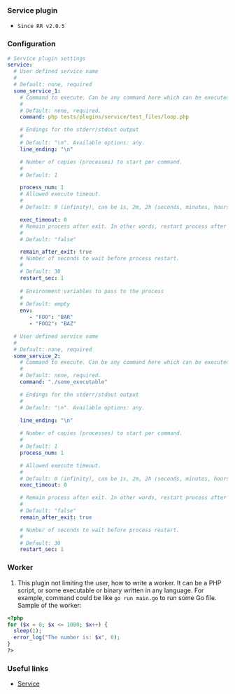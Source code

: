 ### Service plugin
- `Since RR v2.0.5`

### Configuration

```yaml
# Service plugin settings
service:
  # User defined service name
  #
  # Default: none, required
  some_service_1:
    # Command to execute. Can be any command here which can be executed.
    #
    # Default: none, required.
    command: php tests/plugins/service/test_files/loop.php

    # Endings for the stderr/stdout output
    #
    # Default: "\n". Available options: any.
    line_ending: "\n"

    # Number of copies (processes) to start per command.
    #
    # Default: 1

    process_num: 1
    # Allowed execute timeout.
    #
    # Default: 0 (infinity), can be 1s, 2m, 2h (seconds, minutes, hours)

    exec_timeout: 0
    # Remain process after exit. In other words, restart process after exit with any exit code.
    #
    # Default: "false"

    remain_after_exit: true
    # Number of seconds to wait before process restart.
    #
    # Default: 30
    restart_sec: 1
    
    # Environment variables to pass to the process
    #
    # Default: empty
    env:
       - "FOO": "BAR"
       - "FOO2": "BAZ"

  # User defined service name
  #
  # Default: none, required
  some_service_2:
    # Command to execute. Can be any command here which can be executed.
    #
    # Default: none, required.
    command: "./some_executable"

    # Endings for the stderr/stdout output
    #
    # Default: "\n". Available options: any.
   
    line_ending: "\n"

    # Number of copies (processes) to start per command.
    #
    # Default: 1
    process_num: 1

    # Allowed execute timeout.
    #
    # Default: 0 (infinity), can be 1s, 2m, 2h (seconds, minutes, hours)
    exec_timeout: 0

    # Remain process after exit. In other words, restart process after exit with any exit code.
    #
    # Default: "false"
    remain_after_exit: true

    # Number of seconds to wait before process restart.
    #
    # Default: 30
    restart_sec: 1
```

### Worker

1. This plugin not limiting the user, how to write a worker. It can be a PHP script, or some executable or binary written in any language.
For example, command could be like `go run main.go` to run some Go file.
Sample of the worker:

```php
<?php
for ($x = 0; $x <= 1000; $x++) {
  sleep(1);
  error_log("The number is: $x", 0);
}
?>
```

### Useful links
- [Service](https://roadrunner.dev/docs/beep-beep-service)
